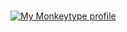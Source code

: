 #  <a href="https://monkeytype.com/profile/ar1tro">
   <img src="https://raw.githubusercontent.com/aritrooooo/monkeytype/monkeytype-readme/monkeytype-readme-lbpb.svg" alt="My Monkeytype profile" />
 </a>
